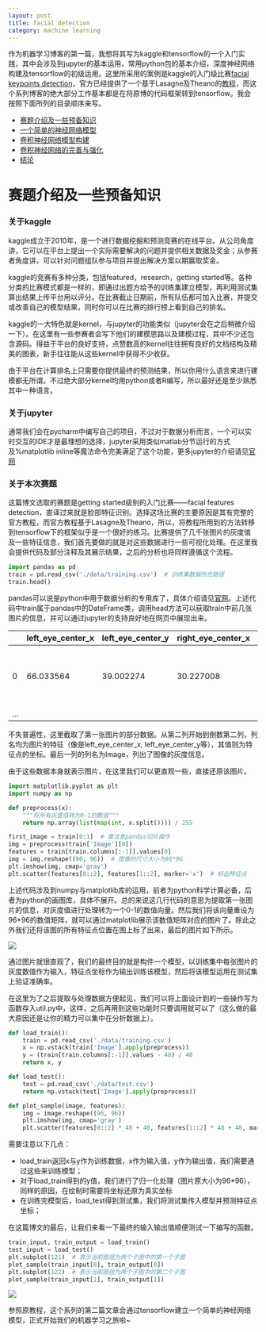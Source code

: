 ```yaml
---
layout: post
title: facial detection
category: machine learning
---
```


作为机器学习博客的第一篇，我想将其写为kaggle和tensorflow的一个入门实践，其中会涉及到jupyter的基本运用，常用python包的基本介绍，深度神经网络构建及tensorflow的初级运用。这里所采用的案例是kaggle的入门级比赛[facial keypoints detection](https://www.kaggle.com/c/facial-keypoints-detection)，官方已经提供了一个基于Lasagne及Theano的[教程](http://danielnouri.org/notes/2014/12/17/using-convolutional-neural-nets-to-detect-facial-keypoints-tutorial/)，而这个系列博客的绝大部分工作基本都是在将原博的代码框架转到tensorflow。我会按照下面所列的目录顺序来写。

* [赛题介绍及一些预备知识]()
* [一个简单的神经网络模型]()
* [卷积神经网络模型构建]()
* [卷积神经网络的完善与强化]()
* [结论]()

# 赛题介绍及一些预备知识

### 关于kaggle

kaggle成立于2010年，是一个进行数据挖掘和预测竞赛的在线平台。从公司角度讲，它可以在平台上提出一个实际需要解决的问题并提供相关数据及奖金；从参赛者角度讲，可以针对问题组队参与项目并提出解决方案以期赢取奖金。

kaggle的竞赛有多种分类，包括featured，research，getting started等。各种分类的比赛模式都是一样的，即通过出题方给予的训练集建立模型，再利用测试集算出结果上传平台用以评分。在比赛截止日期前，所有队伍都可加入比赛，并提交或改善自己的模型结果，同时你可以在比赛的排行榜上看到自己的排名。

kaggle的一大特色就是kernel，与jupyter的功能类似（jupyter会在之后稍微介绍一下）。在这里有一些参赛者会写下他们的建模思路以及建模过程，其中不少还包含源码。得益于平台的良好支持，点赞数高的kernel往往拥有良好的文档结构及精美的图表，新手往往能从这些kernel中获得不少收获。

由于平台在计算排名上只需要你提供最终的预测结果，所以你用什么语言来进行建模都无所谓。不过绝大部分kernel均用python或者R编写，所以最好还是至少熟悉其中一种语言。

### 关于jupyter

通常我们会在pycharm中编写自己的项目，不过对于数据分析而言，一个可以实时交互的IDE才是最理想的选择，jupyter采用类似matlab分节运行的方式及%matplotlib inline等魔法命令完美满足了这个功能，更多jupyter的介绍请见[官网](https://jupyter.org/)

### 关于本次赛题

这篇博文选取的赛题是getting started级别的入门比赛——facial features detection，直译过来就是脸部特征识别。选择这场比赛的主要原因是其有完整的官方教程，而官方教程基于Lasagne及Theano，所以，将教程所用到的方法转移到tensorflow下的框架似乎是一个很好的练习。比赛提供了几千张图片的灰度值及一些特征信息，我们首先要做的就是对这些数据进行一些可视化处理。在这里我会提供代码及部分注释及其展示结果，之后的分析也将同样遵循这个流程。

```python
import pandas as pd
train = pd.read_csv('./data/training.csv')  # 训练集数据所在路径
train.head()
```

pandas可以说是python中用于数据分析的专用库了，具体介绍请见[官网](https://pandas.pydata.org/)。上述代码中train属于pandas中的DateFrame类，调用head方法可以获取train中前几张图片的信息，并可以通过jupyter的支持良好地在网页中展现出来。

|      | left_eye_center_x | left_eye_center_y | right_eye_center_x | right_eye_center_y | ...  | Image                     |
| ---- | ----------------- | ----------------- | ------------------ | ------------------ | ---- | ------------------------- |
| 0    | 66.033564         | 39.002274         | 30.227008          | 36.421678          | ...  | 238 236 237 238 240 24... |
| ...  |                   |                   |                    |                    |      |                           |

不失普遍性，这里截取了第一张图片的部分数据。从第二列开始到倒数第二列，列名均为图片的特征（像是left_eye_center_x, left_eye_center_y等），其值则为特征点的坐标。最后一列的列名为Image，列出了图像的灰度信息。

由于这些数据本身就表示图片，在这里我们可以更直观一些，直接还原该图片。

```python
import matplotlib.pyplot as plt
import numpy as np

def preprocess(x):
    """将所有灰度值转为0-1的数值"""
    return np.array(list(map(int, x.split()))) / 255

first_image = train[0:1]  # 需注意pandas切片操作
img = preprocess(train['Image'][0])
features = train[train.columns[:-1]].values[0]
img = img.reshape((96, 96))  # 图像的尺寸大小为96*96
plt.imshow(img, cmap='gray')
plt.scatter(features[0::2], features[1::2], marker='x')  # 标出特征点
```

上述代码涉及到numpy与matplotlib库的运用，前者为python科学计算必备，后者为python的画图库，具体不展开。总的来说这几行代码的意思为提取第一张图片的信息，对灰度值进行处理转为一个0-1的数值向量。然后我们将该向量重设为96*96的数值矩阵，就可以通过matplotlib展示该数值矩阵对应的图片了。除此之外我们还将该图的所有特征点位置在图上标了出来，最后的图片如下所示。

![](http://p4mu7u37x.bkt.clouddn.com/blog/image/tutorial-kaggle-tensorflow/output_8_1.png)

通过图片就很直观了，我们的最终目的就是构件一个模型，以训练集中每张图片的灰度数值作为输入，特征点坐标作为输出训练该模型，然后将该模型运用在测试集上验证准确率。

在这里为了之后提取与处理数据方便起见，我们可以将上面设计到的一些操作写为函数存入util.py中，这样，之后再用到这些功能时只要调用就可以了（这么做的最大原因还是让你的精力可以集中在分析数据上）。

```python
def load_train():
    train = pd.read_csv('./data/training.csv')
    x = np.vstack(train['Image'].apply(preprocess))
    y = (train[train.columns[:-1]].values - 48) / 48
    return x, y

def load_test():
    test = pd.read_csv('./data/test.csv')
    return np.vstack(test['Image'].apply(preprocess))

def plot_sample(image, features):
    img = image.reshape((96, 96))
    plt.imshow(img, cmap='gray')
    plt.scatter(features[0::2] * 48 + 48, features[1::2] * 48 + 48, marker='x')
```

需要注意以下几点：

- load_train返回x与y作为训练数据，x作为输入值，y作为输出值，我们需要通过这些来训练模型；
- 对于load_train得到的y值，我们进行了归一化处理（图片原大小为96*96），同样的原因，在绘制时需要将坐标还原为真实坐标
- 在训练完模型后，load_test得到测试集，我们将测试集传入模型并预测特征点坐标；

在这篇博文的最后，让我们来看一下最终的输入输出值顺便测试一下编写的函数。

```python
train_input, train_output = load_train()
test_input = load_test()
plt.subplot(121)  # 表示当前图层为两个子图中的第一个子图
plot_sample(train_input[0], train_output[0])
plt.subplot(122)  # 表示当前图层为两个子图中的第二个子图
plot_sample(train_input[1], train_output[1])
```

![](http://p4mu7u37x.bkt.clouddn.com/blog/image/tutorial-kaggle-tensorflow/output_16_0.png)

参照原教程，这个系列的第二篇文章会通过tensorflow建立一个简单的神经网络模型，正式开始我们的机器学习之旅啦~